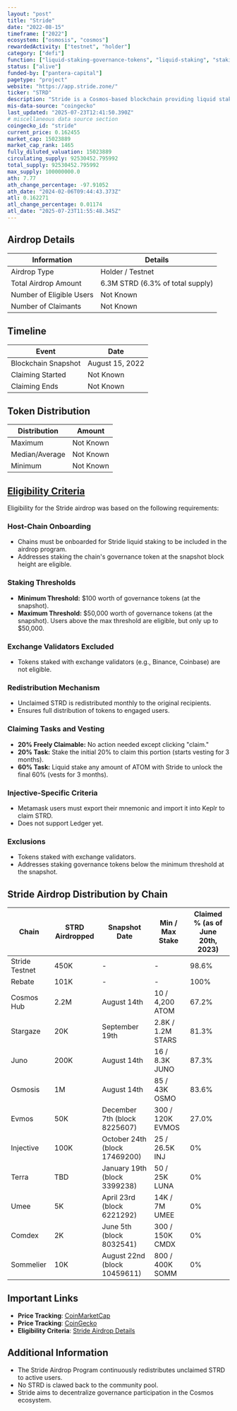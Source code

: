 ```yaml
---
layout: "post"
title: "Stride"
date: "2022-08-15"
timeframe: ["2022"]
ecosystem: ["osmosis", "cosmos"]
rewardedActivity: ["testnet", "holder"]
category: ["defi"]
function: ["liquid-staking-governance-tokens", "liquid-staking", "staking"]
status: ["alive"]
funded-by: ["pantera-capital"]
pagetype: "project"
website: "https://app.stride.zone/"
ticker: "STRD"
description: "Stride is a Cosmos-based blockchain providing liquid staking solutions to enhance decentralization and governance participation."
mis-data-source: "coingecko"
last_updated: "2025-07-23T12:41:50.390Z"
# miscellaneous data source section
coingecko_id: "stride"
current_price: 0.162455
market_cap: 15023889
market_cap_rank: 1465
fully_diluted_valuation: 15023889
circulating_supply: 92530452.795992
total_supply: 92530452.795992
max_supply: 100000000.0
ath: 7.77
ath_change_percentage: -97.91052
ath_date: "2024-02-06T09:44:43.373Z"
atl: 0.162271
atl_change_percentage: 0.01174
atl_date: "2025-07-23T11:55:48.345Z"
---
```


## Airdrop Details

| Information              | Details                          |
| ------------------------ | -------------------------------- |
| Airdrop Type             | Holder / Testnet                 |
| Total Airdrop Amount     | 6.3M STRD (6.3% of total supply) |
| Number of Eligible Users | Not Known                        |
| Number of Claimants      | Not Known                        |

## Timeline

| Event               | Date            |
| ------------------- | --------------- |
| Blockchain Snapshot | August 15, 2022 |
| Claiming Started    | Not Known       |
| Claiming Ends       | Not Known       |

## Token Distribution

| Distribution   | Amount    |
| -------------- | --------- |
| Maximum        | Not Known |
| Median/Average | Not Known |
| Minimum        | Not Known |

## [Eligibility Criteria](https://www.stride.zone/blog/stride-airdrop-details)

Eligibility for the Stride airdrop was based on the following requirements:

### Host-Chain Onboarding
- Chains must be onboarded for Stride liquid staking to be included in the airdrop program.
- Addresses staking the chain's governance token at the snapshot block height are eligible.

### Staking Thresholds
- **Minimum Threshold:** $100 worth of governance tokens (at the snapshot).
- **Maximum Threshold:** $50,000 worth of governance tokens (at the snapshot). Users above the max threshold are eligible, but only up to $50,000.

### Exchange Validators Excluded
- Tokens staked with exchange validators (e.g., Binance, Coinbase) are not eligible.

### Redistribution Mechanism
- Unclaimed STRD is redistributed monthly to the original recipients.
- Ensures full distribution of tokens to engaged users.

### Claiming Tasks and Vesting
- **20% Freely Claimable:** No action needed except clicking "claim."
- **20% Task:** Stake the initial 20% to claim this portion (starts vesting for 3 months).
- **60% Task:** Liquid stake any amount of ATOM with Stride to unlock the final 60% (vests for 3 months).

### Injective-Specific Criteria
- Metamask users must export their mnemonic and import it into Keplr to claim STRD.
- Does not support Ledger yet.

### Exclusions
- Tokens staked with exchange validators.
- Addresses staking governance tokens below the minimum threshold at the snapshot.

## Stride Airdrop Distribution by Chain

| Chain          | STRD Airdropped | Snapshot Date                 | Min / Max Stake   | Claimed % (as of June 20th, 2023) |
| -------------- | --------------- | ----------------------------- | ----------------- | --------------------------------- |
| Stride Testnet | 450K            | -                             | -                 | 98.6%                             |
| Rebate         | 101K            | -                             | -                 | 100%                              |
| Cosmos Hub     | 2.2M            | August 14th                   | 10 / 4,200 ATOM   | 67.2%                             |
| Stargaze       | 20K             | September 19th                | 2.8K / 1.2M STARS | 81.3%                             |
| Juno           | 200K            | August 14th                   | 16 / 8.3K JUNO    | 87.3%                             |
| Osmosis        | 1M              | August 14th                   | 85 / 43K OSMO     | 83.6%                             |
| Evmos          | 50K             | December 7th (block 8225607)  | 300 / 120K EVMOS  | 27.0%                             |
| Injective      | 100K            | October 24th (block 17469200) | 25 / 26.5K INJ    | 0%                                |
| Terra          | TBD             | January 19th (block 3399238)  | 50 / 25K LUNA     | 0%                                |
| Umee           | 5K              | April 23rd (block 6221292)    | 14K / 7M UMEE     | 0%                                |
| Comdex         | 2K              | June 5th (block 8032541)      | 300 / 150K CMDX   | 0%                                |
| Sommelier      | 10K             | August 22nd (block 10459611)  | 800 / 400K SOMM   | 0%                                |

## Important Links

- **Price Tracking**: [CoinMarketCap](https://coinmarketcap.com/currencies/stride)
- **Price Tracking**: [CoinGecko](https://www.coingecko.com/en/coins/stride)
- **Eligibility Criteria**: [Stride Airdrop Details](https://www.stride.zone/blog/stride-airdrop-details)

## Additional Information

- The Stride Airdrop Program continuously redistributes unclaimed STRD to active users.
- No STRD is clawed back to the community pool.
- Stride aims to decentralize governance participation in the Cosmos ecosystem.